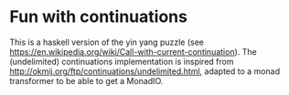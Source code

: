 # Fun with continuations

This is a haskell version of the yin yang puzzle
(see https://en.wikipedia.org/wiki/Call-with-current-continuation).
The (undelimited) continuations implementation is inspired from
http://okmij.org/ftp/continuations/undelimited.html,
adapted to a monad transformer to be able to get a MonadIO.
